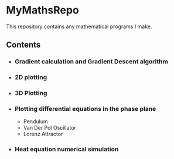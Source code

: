 # MyMathsRepo
This repository contains any mathematical programs I make.

## Contents
* ### Gradient calculation and Gradient Descent algorithm
* ### 2D plotting
* ### 3D Plotting
* ### Plotting differential equations in the phase plane
  - Pendulum
  - Van Der Pol Oscillator
  - Lorenz Attractor
* ### Heat equation numerical simulation
